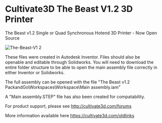 # Cultivate3D The Beast V1.2 3D Printer
The Beast v1.2 Single or Quad Synchronous Hotend 3D Printer - Now Open Source

![The-Beast-V1 2](https://user-images.githubusercontent.com/60248669/73049552-a6bce500-3ec8-11ea-88aa-3b164bf5b711.JPG)

These files were created in Autodesk Inventor.  Files should also be openable and editable through Solidworks.  You will need to download the entire folder structure to be able to open the main assembly file correctly in either Inventor or Solidworks. 

The full assembly can be opened with the file "The Beast v1.2 PackandGo\Workspaces\Workspace\Main assembly.iam"

A "Main assembly.STEP" file has also been created for compatability. 

For product support, please see http://cultivate3d.com/forums

More information available here https://cultivate3d.com/oldlinks

